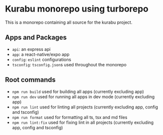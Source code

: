 # Kurabu monorepo using turborepo

This is a monorepo containing all source for the kurabu project.

## Apps and Packages

-   `api`: an express api
-   `app`: a react-native/expo app
-   `config`: `eslint` configurations
-   `tsconfig`: `tsconfig.json`s used throughout the monorepo

## Root commands

-   `npm run build` used for building all apps (currently excluding app)
-   `npm run dev` used for running all apps in dev mode (currently excluding app)
-   `npm run lint` used for linting all projects (currently excluding app, config and tsconfig)
-   `npm run format` used for formatting all ts, tsx and md files
-   `npm run lint:fix` used for fixing lint in all projects (currently excluding app, config and tsconfig)
